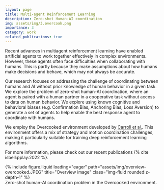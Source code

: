```yaml
---
layout: page
title: Multi-agent Reinforcement Learning
description: Zero-shot Human-AI coordination
img: assets/img/3.overcook.png
importance: 3
category: work
related_publications: true
---
```


Recent advances in multiagent reinforcement learning have enabled artificial agents to work together effectively in complex environments. However, these agents often face difficulties when collaborating with humans. This is partly because they make assumptions about how humans make decisions and behave, which may not always be accurate.

Our research focuses on addressing the challenge of coordinating between humans and AI without prior knowledge of human behavior in a given task. We explore the problem of zero-shot human-AI coordination, where an agent is paired with a human partner in a cooperative task without access to data on human behavior. We explore using known cognitive and behavioral biases (e.g. Confirmation Bias, Anchoring Bias, Loss Aversion) to generate a set of agents to help enable the best response agent to coordinate with humans.

We employ the Overcooked environment developed by [Carroll et al.](https://arxiv.org/abs/1910.05789). This environment offers a mix of strategy and motion coordination challenges, making it particularly suitable for training deep reinforcement learning algorithms.

For more information, please check out our recent publications {% cite isbell:pplay:2022 %}. 

<div class="row">
    <div class="col-sm mt-3 mt-md-0">
        {% include figure.liquid loading="eager" path="assets/img/overview-overcooked.JPEG" title="Overview image" class="img-fluid rounded z-depth-1" %}
    </div>
</div>
<div class="caption">
    Zero-shot human-AI coordination problem in the Overcooked environment.
</div>
